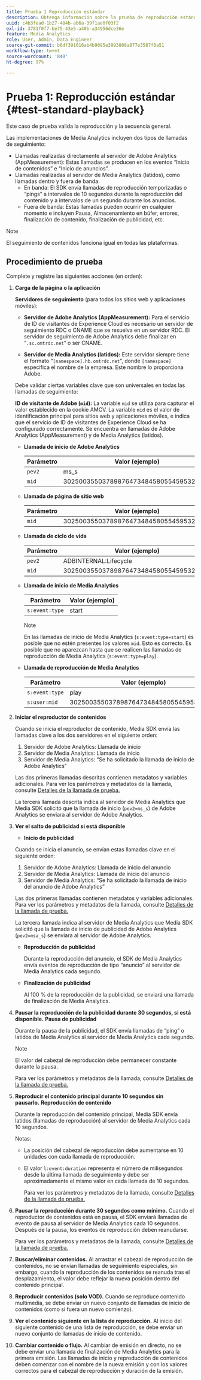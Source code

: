 ```yaml
---
title: Prueba 1 Reproducción estándar
description: Obtenga información sobre la prueba de reproducción estándar utilizada en la validación.
uuid: c4b3fead-1b27-484b-ab6a-39f1ae0f03f2
exl-id: 3781f0f7-be75-43e5-a40b-a34956dce36e
feature: Media Analytics
role: User, Admin, Data Engineer
source-git-commit: b6df391016ab4b9095e3993808a877e3587f0a51
workflow-type: tm+mt
source-wordcount: '840'
ht-degree: 97%

---
```


# Prueba 1: Reproducción estándar {#test-standard-playback}

Este caso de prueba valida la reproducción y la secuencia general.

Las implementaciones de Media Analytics incluyen dos tipos de llamadas de seguimiento:
* Llamadas realizadas directamente al servidor de Adobe Analytics (AppMeasurement): Estas llamadas se producen en los eventos “Inicio de contenidos” e “Inicio de anuncios”.
* Llamadas realizadas al servidor de Media Analytics (latidos), como llamadas dentro y fuera de banda:
   * En banda: El SDK envía llamadas de reproducción temporizadas o “pings” a intervalos de 10 segundos durante la reproducción del contenido y a intervalos de un segundo durante los anuncios.
   * Fuera de banda: Estas llamadas pueden ocurrir en cualquier momento e incluyen Pausa, Almacenamiento en búfer, errores, finalización de contenido, finalización de publicidad, etc.

>[!NOTE]
>El seguimiento de contenidos funciona igual en todas las plataformas.

## Procedimiento de prueba

Complete y registre las siguientes acciones (en orden):

1. **Carga de la página o la aplicación**

   **Servidores de seguimiento** (para todos los sitios web y aplicaciones móviles):

   * **Servidor de Adobe Analytics (AppMeasurement):** Para el servicio de ID de visitantes de Experience Cloud es necesario un servidor de seguimiento RDC o CNAME que se resuelva en un servidor RDC. El servidor de seguimiento de Adobe Analytics debe finalizar en “`.sc.omtrdc.net`” o ser CNAME.

   * **Servidor de Media Analytics (latidos):** Este servidor siempre tiene el formato “`[namespace].hb.omtrdc.net`”, donde `[namespace]` especifica el nombre de la empresa. Este nombre lo proporciona Adobe.

   Debe validar ciertas variables clave que son universales en todas las llamadas de seguimiento:

   **ID de visitante de Adobe (`mid`):** La variable `mid` se utiliza para capturar el valor establecido en la cookie AMCV. La variable `mid` es el valor de identificación principal para sitios web y aplicaciones móviles, e indica que el servicio de ID de visitantes de Experience Cloud se ha configurado correctamente. Se encuentra en llamadas de Adobe Analytics (AppMeasurement) y de Media Analytics (latidos).

   * **Llamada de inicio de Adobe Analytics**

      | Parámetro | Valor (ejemplo) |
      |---|---|
      | `pev2` | ms_s |
      | `mid` | 30250035503789876473484580554595324209 |

   * **Llamada de página de sitio web**

      | Parámetro | Valor (ejemplo) |
      |---|---|
      | `mid` | 30250035503789876473484580554595324209 |

   * **Llamada de ciclo de vida**

      | Parámetro | Valor (ejemplo) |
      |---|---|
      | `pev2` | ADBINTERNAL:Lifecycle |
      | `mid` | 30250035503789876473484580554595324209 |

   * **Llamada de inicio de Media Analytics**

      | Parámetro | Valor (ejemplo) |
      |---|---|
      | `s:event:type` | start |

      >[!NOTE]
      >
      >En las llamadas de inicio de Media Analytics (`s:event:type=start`) es posible que no estén presentes los valores `mid`. Esto es correcto. Es posible que no aparezcan hasta que se realicen las llamadas de reproducción de Media Analytics (`s:event:type=play`).

   * **Llamada de reproducción de Media Analytics**

      | Parámetro | Valor (ejemplo) |
      |---|---|
      | `s:event:type` | play |
      | `s:user:mid` | 30250035503789876473484580554595324209 |


1. **Iniciar el reproductor de contenidos**

   Cuando se inicia el reproductor de contenido, Media SDK envía las llamadas clave a los dos servidores en el siguiente orden:

   1. Servidor de Adobe Analytics: Llamada de inicio
   1. Servidor de Media Analytics: Llamada de inicio
   1. Servidor de Media Analytics: “Se ha solicitado la llamada de inicio de Adobe Analytics”

   Las dos primeras llamadas descritas contienen metadatos y variables adicionales. Para ver los parámetros y metadatos de la llamada, consulte [Detalles de la llamada de prueba.](/help/sdk-implement/validation/test-call-details.md#start-the-media-player)

   La tercera llamada descrita indica al servidor de Media Analytics que Media SDK solicitó que la llamada de inicio (`pev2=ms_s`) de Adobe Analytics se enviara al servidor de Adobe Analytics.

1. **Ver el salto de publicidad si está disponible**

   * **Inicio de publicidad**

   Cuando se inicia el anuncio, se envían estas llamadas clave en el siguiente orden:

   1. Servidor de Adobe Analytics: Llamada de inicio del anuncio
   1. Servidor de Media Analytics: Llamada de inicio del anuncio
   1. Servidor de Media Analytics: “Se ha solicitado la llamada de inicio del anuncio de Adobe Analytics”

   Las dos primeras llamadas contienen metadatos y variables adicionales. Para ver los parámetros y metadatos de la llamada, consulte [Detalles de la llamada de prueba.](/help/sdk-implement/validation/test-call-details.md#view-ad-playback)

   La tercera llamada indica al servidor de Media Analytics que Media SDK solicitó que la llamada de inicio de publicidad de Adobe Analytics (`pev2=msa_s`) se enviara al servidor de Adobe Analytics.

   * **Reproducción de publicidad**

      Durante la reproducción del anuncio, el SDK de Media Analytics envía eventos de reproducción de tipo “anuncio” al servidor de Media Analytics cada segundo.

   * **Finalización de publicidad**

      Al 100 % de la reproducción de la publicidad, se enviará una llamada de finalización de Media Analytics.



1. **Pausar la reproducción de la publicidad durante 30 segundos, si está disponible.** **Pausa de publicidad**

   Durante la pausa de la publicidad, el SDK envía llamadas de “ping” o latidos de Media Analytics al servidor de Media Analytics cada segundo.

   >[!NOTE]
   >
   >El valor del cabezal de reproducción debe permanecer constante durante la pausa.

   Para ver los parámetros y metadatos de la llamada, consulte [Detalles de la llamada de prueba.](/help/sdk-implement/validation/test-call-details.md#ma-ad-pause-call)

1. **Reproducir el contenido principal durante 10 segundos sin pausarlo.** **Reproducción de contenido**

   Durante la reproducción del contenido principal, Media SDK envía latidos (llamadas de reproducción) al servidor de Media Analytics cada 10 segundos.

   Notas:

   * La posición del cabezal de reproducción debe aumentarse en 10 unidades con cada llamada de reproducción.
   * El valor `l:event:duration` representa el número de milisegundos desde la última llamada de seguimiento y debe ser aproximadamente el mismo valor en cada llamada de 10 segundos.

      Para ver los parámetros y metadatos de la llamada, consulte [Detalles de la llamada de prueba.](/help/sdk-implement/validation/test-call-details.md#play-main-content)

1. **Pausar la reproducción durante 30 segundos como mínimo.** Cuando el reproductor de contenidos está en pausa, el SDK enviará llamadas de evento de pausa al servidor de Media Analytics cada 10 segundos. Después de la pausa, los eventos de reproducción deben reanudarse.

   Para ver los parámetros y metadatos de la llamada, consulte [Detalles de la llamada de prueba.](/help/sdk-implement/validation/test-call-details.md#pause-main-content)

1. **Buscar/eliminar contenidos.** Al arrastrar el cabezal de reproducción de contenidos, no se envían llamadas de seguimiento especiales, sin embargo, cuando la reproducción de los contenidos se reanuda tras el desplazamiento, el valor debe reflejar la nueva posición dentro del contenido principal.

1. **Reproducir contenidos (solo VOD).** Cuando se reproduce contenido multimedia, se debe enviar un nuevo conjunto de llamadas de inicio de contenidos (como si fuera un nuevo comienzo).

1. **Ver el contenido siguiente en la lista de reproducción.** Al inicio del siguiente contenido de una lista de reproducción, se debe enviar un nuevo conjunto de llamadas de inicio de contenido.

1. **Cambiar contenido o flujo.** Al cambiar de emisión en directo, no se debe enviar una llamada de finalización de Media Analytics para la primera emisión. Las llamadas de inicio y reproducción de contenidos deben comenzar con el nombre de la nueva emisión y con los valores correctos para el cabezal de reproducción y duración de la emisión.
